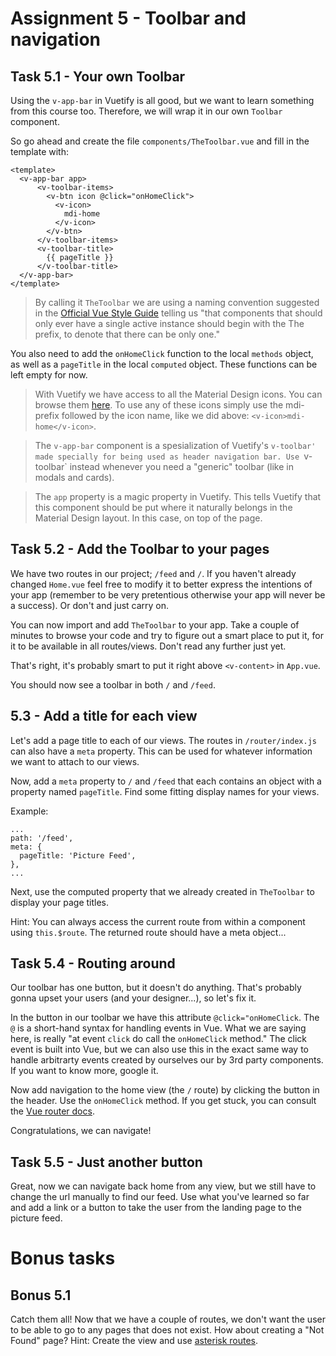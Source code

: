 Assignment 5 - Toolbar and navigation
=====================================

Task 5.1 - Your own Toolbar
--------

Using the `v-app-bar` in Vuetify is all good, but we want to learn something from this course too. Therefore, we will wrap it in our own `Toolbar` component.

So go ahead and create the file `components/TheToolbar.vue` and fill in the template with:

```
<template>
  <v-app-bar app>
      <v-toolbar-items>
        <v-btn icon @click="onHomeClick">
          <v-icon>
            mdi-home
          </v-icon>
        </v-btn>
      </v-toolbar-items>
      <v-toolbar-title>
        {{ pageTitle }}
      </v-toolbar-title>
  </v-app-bar>
</template>
```

> By calling it `TheToolbar` we are using a naming convention suggested in the [Official Vue Style Guide](https://vuejs.org/v2/style-guide/) telling us "that components that should only ever have a single active instance should begin with the The prefix, to denote that there can be only one."

You also need to add the `onHomeClick` function to the local `methods` object, as well as a `pageTitle` in the local `computed` object. These functions can be left empty for now.

> With Vuetify we have access to all the Material Design icons. You can browse them [here](https://materialdesignicons.com/). To use any of these icons simply use the mdi- prefix followed by the icon name, like we did above: `<v-icon>mdi-home</v-icon>`.

> The `v-app-bar` component is a spesialization of Vuetify's `v-toolbar' made specially for being used as header navigation bar. Use `v-toolbar` instead whenever you need a "generic" toolbar (like in modals and cards).

> The `app` property is a magic property in Vuetify. This tells Vuetify that this component should be put where it naturally belongs in the Material Design layout. In this case, on top of the page.

Task 5.2 - Add the Toolbar to your pages
--------

We have two routes in our project; `/feed` and `/`. If you haven't already changed `Home.vue` feel free to modify it to better express the intentions of your app (remember to be very pretentious otherwise your app will never be a success). Or don't and just carry on.

You can now import and add `TheToolbar` to your app. Take a couple of minutes to browse your code and try to figure out a smart place to put it, for it to be available in all routes/views. Don't read any further just yet.

That's right, it's probably smart to put it right above `<v-content>` in `App.vue`. 

You should now see a toolbar in both `/` and `/feed`.  

5.3 - Add a title for each view
--------

Let's add a page title to each of our views. The routes in `/router/index.js` can also have a `meta` property. This can be used for whatever information we want to attach to our views.
 
 Now, add a `meta` property to `/` and `/feed` that each contains an object with a property named `pageTitle`. Find some fitting display names for your views.
 
Example:
```
...
path: '/feed',
meta: {
  pageTitle: 'Picture Feed',
},
...
``` 

Next, use the computed property that we already created in `TheToolbar` to display your page titles. 

Hint: You can always access the current route from within a component using `this.$route`. The returned route should have a meta object...


Task 5.4 - Routing around
--------

Our toolbar has one button, but it doesn't do anything. That's probably gonna upset your users (and your designer...), so let's fix it.

In the button in our toolbar we have this attribute `@click="onHomeClick`. The `@` is a short-hand syntax for handling events in Vue. What we are saying here, is really "at event `click` do call the `onHomeClick` method." The click event is built into Vue, but we can also use this in the exact same way to handle arbitrarty events created by ourselves our by 3rd party components. If you want to know more, google it. 

Now add navigation to the home view (the `/` route) by clicking the button in the header. Use the `onHomeClick` method. If you get stuck, you can consult the [Vue router docs](https://router.vuejs.org/guide/essentials/navigation.html#router-push-location-oncomplete-onabort).

Congratulations, we can navigate!

Task 5.5 - Just another button
--------

Great, now we can navigate back home from any view, but we still have to change the url manually to find our feed. Use what you've learned so far and add a link or a button to take the user from the landing page to the picture feed. 

Bonus tasks
===========

Bonus 5.1
---------
Catch them all! Now that we have a couple of routes, we don't want the user to be able to go to any pages that does not exist. How about creating a "Not Found" page?
Hint: Create the view and use [asterisk routes](https://router.vuejs.org/guide/essentials/dynamic-matching.html#catch-all-404-not-found-route).


